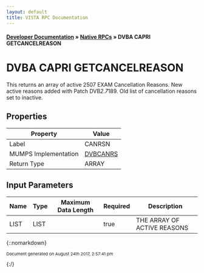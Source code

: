 ```yaml
---
layout: default
title: VISTA RPC Documentation
---
```


#### [Developer Documentation](../index) &#187; [Native RPCs](TableOfContents) &#187; DVBA CAPRI GETCANCELREASON<br/>
# DVBA CAPRI GETCANCELREASON

This returns an array of active 2507 EXAM Cancellation Reasons. New active reasons added with Patch DVB*2.7*189. Old list of cancellation reasons set to inactive.

## Properties

Property | Value
--- | ---
Label | CANRSN
MUMPS Implementation | [DVBCANRS](http://code.osehra.org/dox/Routine_DVBCANRS_source.html)
Return Type | ARRAY


## Input Parameters

Name | Type | Maximum Data Length | Required | Description
--- | --- | --- | --- | ---
LIST | LIST |  | true | THE ARRAY OF ACTIVE REASONS



{::nomarkdown} <br/><p style="font-size: 11px">Document generated on August 24th 2017, 2:57:41 pm</p>{:/}